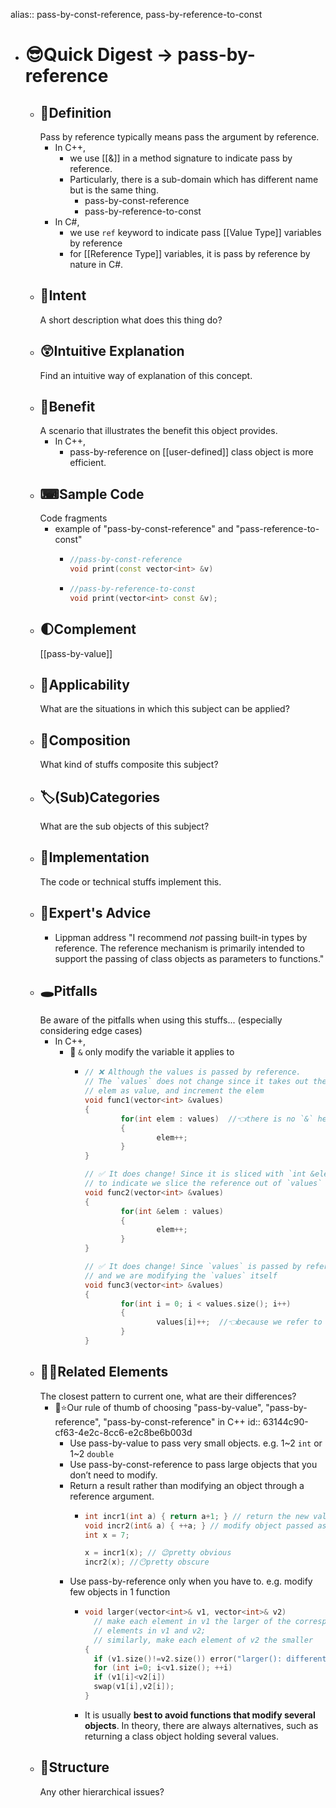 alias:: pass-by-const-reference, pass-by-reference-to-const

- # 😎Quick Digest -> pass-by-reference
	- ## 📝Definition
	  Pass by reference typically means pass the argument by reference.
		- In C++,
			- we use [[&]] in a method signature to indicate pass by reference.
			- Particularly, there is a sub-domain which has different name but is the same thing.
				- pass-by-const-reference
				- pass-by-reference-to-const
		- In C#,
			- we use `ref` keyword to indicate pass [[Value Type]] variables by reference
			- for [[Reference Type]] variables, it is pass by reference by nature in C#.
	- ## 🎯Intent
	   A short description what does this thing do?
	- ## 😲Intuitive Explanation
	  Find an intuitive way of explanation of this concept.
	- ## 🚀Benefit
	   A scenario that illustrates the benefit this object provides.
		- In C++,
			- pass-by-reference on [[user-defined]] class object is more efficient.
	- ## ⌨Sample Code
	   Code fragments
		- example of "pass-by-const-reference" and "pass-reference-to-const"
			- ```c++
			  //pass-by-const-reference
			  void print(const vector<int> &v)
			  ```
			- ``` c++
			  //pass-by-reference-to-const
			  void print(vector<int> const &v);
			  ```
	- ## 🌓Complement
	  [[pass-by-value]]
	- ## 🤳Applicability
	   What are the situations in which this subject can be applied?
	- ## 🧪Composition
	  What kind of stuffs composite this subject?
	- ## 🏷(Sub)Categories
	  What are the sub objects of this subject?
	- ## 🔎Implementation
	   The code or technical stuffs implement this.
	- ## 🥼Expert's Advice
		- Lippman address "I recommend *not* passing built-in types by reference. The reference mechanism is primarily intended to support the passing of class objects as parameters to functions."
	- ## 🕳Pitfalls
	  Be aware of the pitfalls when using this stuffs... (especially considering edge cases)
		- In C++,
			- 📌 `&` only modify the variable it applies to
				- ``` c++
				  // ❌ Although the values is passed by reference.
				  // The `values` does not change since it takes out the
				  // elem as value, and increment the elem
				  void func1(vector<int> &values)
				  {
				          for(int elem : values)  //👈there is no `&` here. So no modification on `values`
				          {
				                  elem++;
				          }
				  }
				  
				  // ✅ It does change! Since it is sliced with `int &elem`
				  // to indicate we slice the reference out of `values`
				  void func2(vector<int> &values)
				  {
				          for(int &elem : values)
				          {
				                  elem++;
				          }
				  }
				  
				  // ✅ It does change! Since `values` is passed by reference,
				  // and we are modifying the `values` itself
				  void func3(vector<int> &values)
				  {
				          for(int i = 0; i < values.size(); i++)
				          {
				                  values[i]++;  //👈because we refer to `values` itself
				          }
				  }
				  ```
	- ## 🙋‍♂️Related Elements
	   The closest pattern to current one, what are their differences?
		- 📌⭐Our rule of thumb of choosing "pass-by-value", "pass-by-reference", "pass-by-const-reference" in C++
		  id:: 63144c90-cf63-4e2c-8cc6-e2c8be6b003d
			- Use pass-by-value to pass very small objects. e.g. 1~2 `int` or 1~2 `double`
			- Use pass-by-const-reference to pass large objects that you don’t need to modify.
			- Return a result rather than modifying an object through a reference argument.
				- ``` c++
				  int incr1(int a) { return a+1; } // return the new value as the result
				  void incr2(int& a) { ++a; } // modify object passed as reference
				  int x = 7;
				  
				  x = incr1(x); // 😉pretty obvious
				  incr2(x); //😶pretty obscure
				  ```
			- Use pass-by-reference only when you have to. e.g. modify few objects in 1 function
				- ``` c++
				  void larger(vector<int>& v1, vector<int>& v2)
				    // make each element in v1 the larger of the corresponding
				    // elements in v1 and v2;
				    // similarly, make each element of v2 the smaller
				  {
				    if (v1.size()!=v2.size()) error("larger(): different sizes");
				    for (int i=0; i<v1.size(); ++i)
				    if (v1[i]<v2[i])
				    swap(v1[i],v2[i]);
				  }
				  ```
				- It is usually **best to avoid functions that modify several objects**. In theory, there are always alternatives, such as returning a class object holding several values.
	- ## 🧱Structure
	  Any other hierarchical issues?